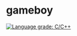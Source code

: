 # gameboy

[![Language grade: C/C++](https://img.shields.io/lgtm/grade/cpp/g/Kapoisu/gameboy.svg?logo=lgtm&logoWidth=18)](https://lgtm.com/projects/g/Kapoisu/gameboy/context:cpp)

